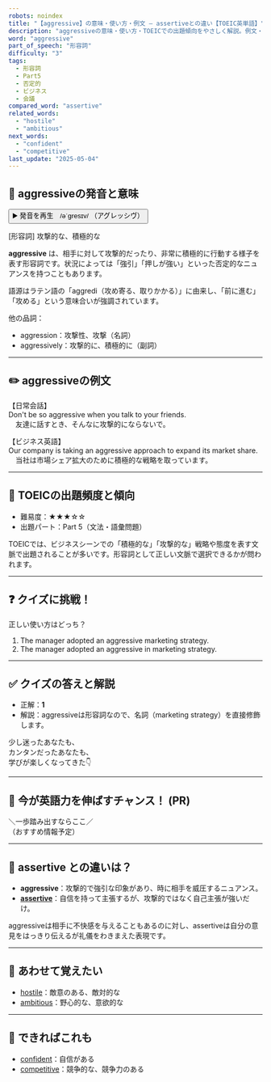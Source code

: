 ```yaml
---
robots: noindex
title: "【aggressive】の意味・使い方・例文 ― assertiveとの違い【TOEIC英単語】"
description: "aggressiveの意味・使い方・TOEICでの出題傾向をやさしく解説。例文・クイズ付きでassertiveとの違いもわかりやすく学べます。"
word: "aggressive"
part_of_speech: "形容詞"
difficulty: "3"
tags:
  - 形容詞
  - Part5
  - 否定的
  - ビジネス
  - 会議
compared_word: "assertive"
related_words:
  - "hostile"
  - "ambitious"
next_words:
  - "confident"
  - "competitive"
last_update: "2025-05-04"
---
```


## 🔰 aggressiveの発音と意味

<button class="play-audio" onclick="playTTS('aggressive')">
  <span class="play-audio-main">
    ▶️ 発音を再生　/əˈɡresɪv/
  </span>
  <span class="play-audio-sub">
    （アグレッシヴ）
  </span>
</button>

[形容詞] 攻撃的な、積極的な

**aggressive** は、相手に対して攻撃的だったり、非常に積極的に行動する様子を表す形容詞です。状況によっては「強引」「押しが強い」といった否定的なニュアンスを持つこともあります。

語源はラテン語の「aggredi（攻め寄る、取りかかる）」に由来し、「前に進む」「攻める」という意味合いが強調されています。

他の品詞：  
- aggression：攻撃性、攻撃（名詞）
- aggressively：攻撃的に、積極的に（副詞）

---

## ✏️ aggressiveの例文

【日常会話】  
Don't be so aggressive when you talk to your friends.  
　友達に話すとき、そんなに攻撃的にならないで。

【ビジネス英語】  
Our company is taking an aggressive approach to expand its market share.  
　当社は市場シェア拡大のために積極的な戦略を取っています。

---

## 🎯 TOEICの出題頻度と傾向

- 難易度：★★★☆☆
- 出題パート：Part 5（文法・語彙問題）

TOEICでは、ビジネスシーンでの「積極的な」「攻撃的な」戦略や態度を表す文脈で出題されることが多いです。形容詞として正しい文脈で選択できるかが問われます。

---

## ❓ クイズに挑戦！

正しい使い方はどっち？

1. The manager adopted an aggressive marketing strategy.  
2. The manager adopted an aggressive in marketing strategy.

---

## ✅ クイズの答えと解説

- 正解：**1**
- 解説：aggressiveは形容詞なので、名詞（marketing strategy）を直接修飾します。

少し迷ったあなたも、  
カンタンだったあなたも、  
学びが楽しくなってきた👇️

---

## 🚀 今が英語力を伸ばすチャンス！ (PR)

<div class="info-center">
＼一歩踏み出すならここ／<br>  
（おすすめ情報予定）
</div>

---

## 🤔  assertive との違いは？

- **aggressive**：攻撃的で強引な印象があり、時に相手を威圧するニュアンス。
- **[assertive](/word/assertive/)**：自信を持って主張するが、攻撃的ではなく自己主張が強いだけ。

aggressiveは相手に不快感を与えることもあるのに対し、assertiveは自分の意見をはっきり伝えるが礼儀をわきまえた表現です。

---

## 🧩 あわせて覚えたい

- [hostile](/word/hostile/)：敵意のある、敵対的な
- [ambitious](/word/ambitious/)：野心的な、意欲的な

---

## 📖 できればこれも

- [confident](/word/confident/)：自信がある
- [competitive](/word/competitive/)：競争的な、競争力のある

<!-- cvid: aid43_bid20 -->
